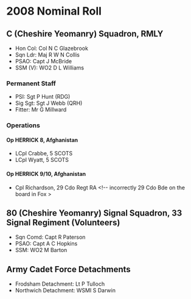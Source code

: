 # 2008 Nominal Roll

## C (Cheshire Yeomanry) Squadron, RMLY

* Hon Col: Col N C Glazebrook
* Sqn Ldr: Maj R W N Collis
* PSAO: Capt J McBride
* SSM (V): WO2 D L Williams

### Permanent Staff

* PSI: Sgt P Hunt (RDG)
* Sig Sgt: Sgt J Webb (QRH)
* Fitter: Mr G Millward

### Operations

#### Op HERRICK 8, Afghanistan

* LCpl Crabbe, 5 SCOTS
* LCpl Wyatt, 5 SCOTS

#### Op HERRICK 9/10, Afghanistan

* Cpl Richardson, 29 Cdo Regt RA <!-- incorrectly 29 Cdo Bde on the board in Fox >

## 80 (Cheshire Yeomanry) Signal Squadron, 33 Signal Regiment (Volunteers)

* Sqn Comd: Capt R Paterson
* PSAO: Capt A C Hopkins
* SSM: WO2 M Barton

## Army Cadet Force Detachments

* Frodsham Detachment: Lt P Tulloch
* Northwich Detachment: WSMI S Darwin
